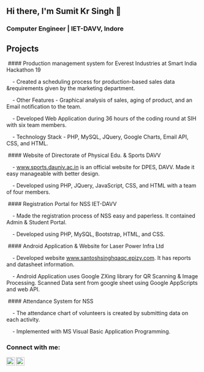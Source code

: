 ## Hi there, I'm Sumit Kr Singh 👋

### Computer Engineer | IET-DAVV, Indore

## Projects

 #### Production management system for Everest Industries at Smart India Hackathon 19                                                        

    - Created a scheduling process for production-based sales data &requirements given by the marketing department. 

    - Other Features - Graphical analysis of sales, aging of product, and an Email notification to the team.

    - Developed Web Application during 36 hours of the coding round at SIH with six team members.

    - Technology Stack - PHP, MySQL, JQuery, Google Charts, Email API, CSS, and HTML. 

 #### Website of Directorate of Physical Edu. & Sports DAVV            

    - www.sports.dauniv.ac.in is an official website for DPES, DAVV. Made it easy manageable with better design.

    - Developed using PHP, JQuery, JavaScript, CSS, and HTML with a team of four members.

 #### Registration Portal for NSS IET-DAVV            

    - Made the registration process of NSS easy and paperless. It contained Admin & Student Portal.

    - Developed using PHP, MySQL, Bootstrap, HTML, and CSS.

 #### Android Application & Website for Laser Power Infra Ltd

    - Developed website www.santoshsinghqaqc.epizy.com. It has reports and datasheet information. 

    - Android Application uses Google ZXing library for QR Scanning & Image Processing. Scanned Data sent from google sheet using Google AppScripts and web API.

 #### Attendance System for NSS                   

    - The attendance chart of volunteers is created by submitting data on each activity. 

    - Implemented with MS Visual Basic Application Programming.
    
### Connect with me:

[<img align="left" alt="Sumit Kr Singh | LinkedIn" width="22px" src="https://cdn.jsdelivr.net/npm/simple-icons@v3/icons/linkedin.svg" />][linkedin]
[<img align="left" alt="Sumit Kr Singh Sourcerer Profile" width="22px" src="https://sourcerer.io/icons/logo-sharing.svg" />][sourcerer]
  
  
[linkedin]: www.linkedin.com/in/sumitsingh684
[sourcerer]:https://sourcerer.io/sumit684

